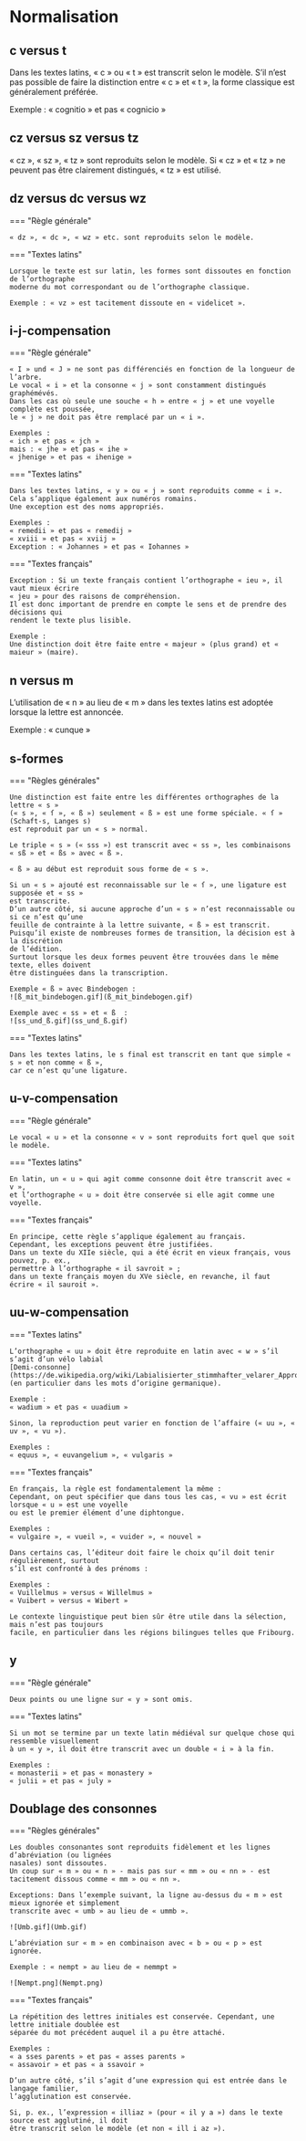 # Normalisation

## c versus t

Dans les textes latins, « c » ou « t » est transcrit selon le modèle.
S’il n’est pas possible de faire la distinction entre « c » et « t », la forme classique est
généralement préférée.

Exemple : « cognitio » et pas « cognicio »

## cz versus sz versus tz

« cz », « sz », « tz » sont reproduits selon le modèle.
Si « cz » et « tz » ne peuvent pas être clairement distingués, « tz » est utilisé.

## dz versus dc versus wz

=== "Règle générale"

    « dz », « dc », « wz » etc. sont reproduits selon le modèle.

=== "Textes latins"

    Lorsque le texte est sur latin, les formes sont dissoutes en fonction de l’orthographe
    moderne du mot correspondant ou de l’orthographe classique.

    Exemple : « vz » est tacitement dissoute en « videlicet ».

## i-j-compensation

=== "Règle générale"

    « I » und « J » ne sont pas différenciés en fonction de la longueur de l’arbre.  
    Le vocal « i » et la consonne « j » sont constamment distingués graphémévés.
    Dans les cas où seule une souche « h » entre « j » et une voyelle complète est poussée,
    le « j » ne doit pas être remplacé par un « i ».

    Exemples :  
    « ich » et pas « jch »  
    mais : « jhe » et pas « ihe »  
    « jhenige » et pas « ihenige »

=== "Textes latins"

    Dans les textes latins, « y » ou « j » sont reproduits comme « i ».
    Cela s’applique également aux numéros romains.
    Une exception est des noms appropriés.

    Exemples :  
    « remedii » et pas « remedij »  
    « xviii » et pas « xviij »  
    Exception : « Johannes » et pas « Iohannes »

=== "Textes français"

    Exception : Si un texte français contient l’orthographe « ieu », il vaut mieux écrire
    « jeu » pour des raisons de compréhension.
    Il est donc important de prendre en compte le sens et de prendre des décisions qui
    rendent le texte plus lisible.

    Exemple :  
    Une distinction doit être faite entre « majeur » (plus grand) et « maieur » (maire).

## n versus m

L’utilisation de « n » au lieu de « m » dans les textes latins est adoptée lorsque la
lettre est annoncée.

Exemple :
« cunque »

## s-formes

=== "Règles générales"

    Une distinction est faite entre les différentes orthographes de la lettre « s »
    (« s », « ſ », « ß ») seulement « ß » est une forme spéciale. « ſ » (Schaft-s, Langes s) 
    est reproduit par un « s » normal.

    Le triple « s » (« sss ») est transcrit avec « ss », les combinaisons « sß » et « ßs » avec « ß ».

    « ß » au début est reproduit sous forme de « s ».

    Si un « s » ajouté est reconnaissable sur le « ſ », une ligature est supposée et « ss »
    est transcrite.
    D’un autre côté, si aucune approche d’un « s » n’est reconnaissable ou si ce n’est qu’une
    feuille de contrainte à la lettre suivante, « ß » est transcrit.
    Puisqu’il existe de nombreuses formes de transition, la décision est à la discrétion
    de l’édition.
    Surtout lorsque les deux formes peuvent être trouvées dans le même texte, elles doivent
    être distinguées dans la transcription.

    Exemple « ß » avec Bindebogen :  
    ![ß_mit_bindebogen.gif](ß_mit_bindebogen.gif)

    Exemple avec « ss » et « ß  :  
    ![ss_und_ß.gif](ss_und_ß.gif)

=== "Textes latins"

    Dans les textes latins, le s final est transcrit en tant que simple « s » et non comme « ß »,
    car ce n’est qu’une ligature.

## u-v-compensation

=== "Règle générale"

    Le vocal « u » et la consonne « v » sont reproduits fort quel que soit le modèle.

=== "Textes latins"

    En latin, un « u » qui agit comme consonne doit être transcrit avec « v »,
    et l’orthographe « u » doit être conservée si elle agit comme une voyelle.

=== "Textes français"

    En principe, cette règle s’applique également au français.
    Cependant, les exceptions peuvent être justifiées.
    Dans un texte du XIIe siècle, qui a été écrit en vieux français, vous pouvez, p. ex.,
    permettre à l’orthographe « il savroit » ;
    dans un texte français moyen du XVe siècle, en revanche, il faut écrire « il sauroit ».

## uu-w-compensation

=== "Textes latins"

    L’orthographe « uu » doit être reproduite en latin avec « w » s’il s’agit d’un vélo labial
    [Demi-consonne](https://de.wikipedia.org/wiki/Labialisierter_stimmhafter_velarer_Approximant)
    (en particulier dans les mots d’origine germanique).

    Exemple :  
    « wadium » et pas « uuadium »

    Sinon, la reproduction peut varier en fonction de l’affaire (« uu », « uv », « vu »).

    Exemples :  
    « equus », « euvangelium », « vulgaris »

=== "Textes français"

    En français, la règle est fondamentalement la même :
    Cependant, on peut spécifier que dans tous les cas, « vu » est écrit lorsque « u » est une voyelle
    ou est le premier élément d’une diphtongue.

    Exemples :  
    « vulgaire », « vueil », « vuider », « nouvel »

    Dans certains cas, l’éditeur doit faire le choix qu’il doit tenir régulièrement, surtout
    s’il est confronté à des prénoms :

    Exemples :  
    « Vuillelmus » versus « Willelmus »  
    « Vuibert » versus « Wibert »

    Le contexte linguistique peut bien sûr être utile dans la sélection, mais n’est pas toujours
    facile, en particulier dans les régions bilingues telles que Fribourg.

## y

=== "Règle générale"

    Deux points ou une ligne sur « y » sont omis.

=== "Textes latins"

    Si un mot se termine par un texte latin médiéval sur quelque chose qui ressemble visuellement 
    à un « y », il doit être transcrit avec un double « i » à la fin.
    
    Exemples :  
    « monasterii » et pas « monastery »  
    « julii » et pas « july »

## Doublage des consonnes

=== "Règles générales"

    Les doubles consonantes sont reproduits fidèlement et les lignes d’abréviation (ou lignées
    nasales) sont dissoutes.
    Un coup sur « m » ou « n » - mais pas sur « mm » ou « nn » - est tacitement dissous comme « mm » ou « nn ».

    Exceptions: Dans l’exemple suivant, la ligne au-dessus du « m » est mieux ignorée et simplement
    transcrite avec « umb » au lieu de « ummb ».

    ![Umb.gif](Umb.gif)

    L’abréviation sur « m » en combinaison avec « b » ou « p » est ignorée.

    Exemple : « nempt » au lieu de « nemmpt »

    ![Nempt.png](Nempt.png)

=== "Textes français"

    La répétition des lettres initiales est conservée. Cependant, une lettre initiale doublée est
    séparée du mot précédent auquel il a pu être attaché.
    
    Exemples :  
    « a sses parents » et pas « asses parents »  
    « assavoir » et pas « a ssavoir »

    D’un autre côté, s’il s’agit d’une expression qui est entrée dans le langage familier,
    l’agglutination est conservée.

    Si, p. ex., l’expression « illiaz » (pour « il y a ») dans le texte source est agglutiné, il doit
    être transcrit selon le modèle (et non « ill i az »).
